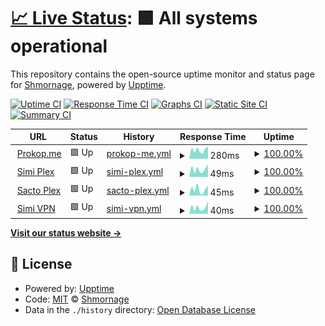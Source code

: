 # [📈 Live Status](https://status.prokop.me): <!--live status--> **🟩 All systems operational**

This repository contains the open-source uptime monitor and status page for [Shmornage](https://status.prokop.me), powered by [Upptime](https://github.com/upptime/upptime).

[![Uptime CI](https://github.com/Shmorange/upptime/actions/workflows/uptime.yml/badge.svg)](https://github.com/Shmorange/upptime/actions/workflows/uptime.yml)
[![Response Time CI](https://github.com/Shmorange/upptime/actions/workflows/response-time.yml/badge.svg)](https://github.com/Shmorange/upptime/actions/workflows/response-time.yml)
[![Graphs CI](https://github.com/Shmorange/upptime/actions/workflows/graphs.yml/badge.svg)](https://github.com/Shmorange/upptime/actions/workflows/graphs.yml)
[![Static Site CI](https://github.com/Shmorange/upptime/actions/workflows/site.yml/badge.svg)](https://github.com/Shmorange/upptime/actions/workflows/site.yml)
[![Summary CI](https://github.com/Shmorange/upptime/actions/workflows/summary.yml/badge.svg)](https://github.com/Shmorange/upptime/actions/workflows/summary.yml)

<!--start: status pages-->
<!-- This summary is generated by Upptime (https://github.com/upptime/upptime) -->
<!-- Do not edit this manually, your changes will be overwritten -->
<!-- prettier-ignore -->
| URL | Status | History | Response Time | Uptime |
| --- | ------ | ------- | ------------- | ------ |
| <img alt="" src="https://favicons.githubusercontent.com/prokop.me" height="13"> [Prokop.me](https://prokop.me/) | 🟩 Up | [prokop-me.yml](https://github.com/Shmorange/upptime/commits/HEAD/history/prokop-me.yml) | <details><summary><img alt="Response time graph" src="./graphs/prokop-me/response-time-week.png" height="20"> 280ms</summary><br><a href="https://status.prokop.me/history/prokop-me"><img alt="Response time 460" src="https://img.shields.io/endpoint?url=https%3A%2F%2Fraw.githubusercontent.com%2FShmorange%2Fupptime%2FHEAD%2Fapi%2Fprokop-me%2Fresponse-time.json"></a><br><a href="https://status.prokop.me/history/prokop-me"><img alt="24-hour response time 378" src="https://img.shields.io/endpoint?url=https%3A%2F%2Fraw.githubusercontent.com%2FShmorange%2Fupptime%2FHEAD%2Fapi%2Fprokop-me%2Fresponse-time-day.json"></a><br><a href="https://status.prokop.me/history/prokop-me"><img alt="7-day response time 280" src="https://img.shields.io/endpoint?url=https%3A%2F%2Fraw.githubusercontent.com%2FShmorange%2Fupptime%2FHEAD%2Fapi%2Fprokop-me%2Fresponse-time-week.json"></a><br><a href="https://status.prokop.me/history/prokop-me"><img alt="30-day response time 279" src="https://img.shields.io/endpoint?url=https%3A%2F%2Fraw.githubusercontent.com%2FShmorange%2Fupptime%2FHEAD%2Fapi%2Fprokop-me%2Fresponse-time-month.json"></a><br><a href="https://status.prokop.me/history/prokop-me"><img alt="1-year response time 460" src="https://img.shields.io/endpoint?url=https%3A%2F%2Fraw.githubusercontent.com%2FShmorange%2Fupptime%2FHEAD%2Fapi%2Fprokop-me%2Fresponse-time-year.json"></a></details> | <details><summary><a href="https://status.prokop.me/history/prokop-me">100.00%</a></summary><a href="https://status.prokop.me/history/prokop-me"><img alt="All-time uptime 99.53%" src="https://img.shields.io/endpoint?url=https%3A%2F%2Fraw.githubusercontent.com%2FShmorange%2Fupptime%2FHEAD%2Fapi%2Fprokop-me%2Fuptime.json"></a><br><a href="https://status.prokop.me/history/prokop-me"><img alt="24-hour uptime 100.00%" src="https://img.shields.io/endpoint?url=https%3A%2F%2Fraw.githubusercontent.com%2FShmorange%2Fupptime%2FHEAD%2Fapi%2Fprokop-me%2Fuptime-day.json"></a><br><a href="https://status.prokop.me/history/prokop-me"><img alt="7-day uptime 100.00%" src="https://img.shields.io/endpoint?url=https%3A%2F%2Fraw.githubusercontent.com%2FShmorange%2Fupptime%2FHEAD%2Fapi%2Fprokop-me%2Fuptime-week.json"></a><br><a href="https://status.prokop.me/history/prokop-me"><img alt="30-day uptime 100.00%" src="https://img.shields.io/endpoint?url=https%3A%2F%2Fraw.githubusercontent.com%2FShmorange%2Fupptime%2FHEAD%2Fapi%2Fprokop-me%2Fuptime-month.json"></a><br><a href="https://status.prokop.me/history/prokop-me"><img alt="1-year uptime 99.53%" src="https://img.shields.io/endpoint?url=https%3A%2F%2Fraw.githubusercontent.com%2FShmorange%2Fupptime%2FHEAD%2Fapi%2Fprokop-me%2Fuptime-year.json"></a></details>
| <img alt="" src="https://favicons.githubusercontent.com/null" height="13"> [Simi Plex](simi.prokop.me) | 🟩 Up | [simi-plex.yml](https://github.com/Shmorange/upptime/commits/HEAD/history/simi-plex.yml) | <details><summary><img alt="Response time graph" src="./graphs/simi-plex/response-time-week.png" height="20"> 49ms</summary><br><a href="https://status.prokop.me/history/simi-plex"><img alt="Response time 48" src="https://img.shields.io/endpoint?url=https%3A%2F%2Fraw.githubusercontent.com%2FShmorange%2Fupptime%2FHEAD%2Fapi%2Fsimi-plex%2Fresponse-time.json"></a><br><a href="https://status.prokop.me/history/simi-plex"><img alt="24-hour response time 79" src="https://img.shields.io/endpoint?url=https%3A%2F%2Fraw.githubusercontent.com%2FShmorange%2Fupptime%2FHEAD%2Fapi%2Fsimi-plex%2Fresponse-time-day.json"></a><br><a href="https://status.prokop.me/history/simi-plex"><img alt="7-day response time 49" src="https://img.shields.io/endpoint?url=https%3A%2F%2Fraw.githubusercontent.com%2FShmorange%2Fupptime%2FHEAD%2Fapi%2Fsimi-plex%2Fresponse-time-week.json"></a><br><a href="https://status.prokop.me/history/simi-plex"><img alt="30-day response time 44" src="https://img.shields.io/endpoint?url=https%3A%2F%2Fraw.githubusercontent.com%2FShmorange%2Fupptime%2FHEAD%2Fapi%2Fsimi-plex%2Fresponse-time-month.json"></a><br><a href="https://status.prokop.me/history/simi-plex"><img alt="1-year response time 48" src="https://img.shields.io/endpoint?url=https%3A%2F%2Fraw.githubusercontent.com%2FShmorange%2Fupptime%2FHEAD%2Fapi%2Fsimi-plex%2Fresponse-time-year.json"></a></details> | <details><summary><a href="https://status.prokop.me/history/simi-plex">100.00%</a></summary><a href="https://status.prokop.me/history/simi-plex"><img alt="All-time uptime 100.00%" src="https://img.shields.io/endpoint?url=https%3A%2F%2Fraw.githubusercontent.com%2FShmorange%2Fupptime%2FHEAD%2Fapi%2Fsimi-plex%2Fuptime.json"></a><br><a href="https://status.prokop.me/history/simi-plex"><img alt="24-hour uptime 100.00%" src="https://img.shields.io/endpoint?url=https%3A%2F%2Fraw.githubusercontent.com%2FShmorange%2Fupptime%2FHEAD%2Fapi%2Fsimi-plex%2Fuptime-day.json"></a><br><a href="https://status.prokop.me/history/simi-plex"><img alt="7-day uptime 100.00%" src="https://img.shields.io/endpoint?url=https%3A%2F%2Fraw.githubusercontent.com%2FShmorange%2Fupptime%2FHEAD%2Fapi%2Fsimi-plex%2Fuptime-week.json"></a><br><a href="https://status.prokop.me/history/simi-plex"><img alt="30-day uptime 100.00%" src="https://img.shields.io/endpoint?url=https%3A%2F%2Fraw.githubusercontent.com%2FShmorange%2Fupptime%2FHEAD%2Fapi%2Fsimi-plex%2Fuptime-month.json"></a><br><a href="https://status.prokop.me/history/simi-plex"><img alt="1-year uptime 100.00%" src="https://img.shields.io/endpoint?url=https%3A%2F%2Fraw.githubusercontent.com%2FShmorange%2Fupptime%2FHEAD%2Fapi%2Fsimi-plex%2Fuptime-year.json"></a></details>
| <img alt="" src="https://favicons.githubusercontent.com/null" height="13"> [Sacto Plex](magoo.prokop.me) | 🟩 Up | [sacto-plex.yml](https://github.com/Shmorange/upptime/commits/HEAD/history/sacto-plex.yml) | <details><summary><img alt="Response time graph" src="./graphs/sacto-plex/response-time-week.png" height="20"> 45ms</summary><br><a href="https://status.prokop.me/history/sacto-plex"><img alt="Response time 45" src="https://img.shields.io/endpoint?url=https%3A%2F%2Fraw.githubusercontent.com%2FShmorange%2Fupptime%2FHEAD%2Fapi%2Fsacto-plex%2Fresponse-time.json"></a><br><a href="https://status.prokop.me/history/sacto-plex"><img alt="24-hour response time 70" src="https://img.shields.io/endpoint?url=https%3A%2F%2Fraw.githubusercontent.com%2FShmorange%2Fupptime%2FHEAD%2Fapi%2Fsacto-plex%2Fresponse-time-day.json"></a><br><a href="https://status.prokop.me/history/sacto-plex"><img alt="7-day response time 45" src="https://img.shields.io/endpoint?url=https%3A%2F%2Fraw.githubusercontent.com%2FShmorange%2Fupptime%2FHEAD%2Fapi%2Fsacto-plex%2Fresponse-time-week.json"></a><br><a href="https://status.prokop.me/history/sacto-plex"><img alt="30-day response time 40" src="https://img.shields.io/endpoint?url=https%3A%2F%2Fraw.githubusercontent.com%2FShmorange%2Fupptime%2FHEAD%2Fapi%2Fsacto-plex%2Fresponse-time-month.json"></a><br><a href="https://status.prokop.me/history/sacto-plex"><img alt="1-year response time 45" src="https://img.shields.io/endpoint?url=https%3A%2F%2Fraw.githubusercontent.com%2FShmorange%2Fupptime%2FHEAD%2Fapi%2Fsacto-plex%2Fresponse-time-year.json"></a></details> | <details><summary><a href="https://status.prokop.me/history/sacto-plex">100.00%</a></summary><a href="https://status.prokop.me/history/sacto-plex"><img alt="All-time uptime 100.00%" src="https://img.shields.io/endpoint?url=https%3A%2F%2Fraw.githubusercontent.com%2FShmorange%2Fupptime%2FHEAD%2Fapi%2Fsacto-plex%2Fuptime.json"></a><br><a href="https://status.prokop.me/history/sacto-plex"><img alt="24-hour uptime 100.00%" src="https://img.shields.io/endpoint?url=https%3A%2F%2Fraw.githubusercontent.com%2FShmorange%2Fupptime%2FHEAD%2Fapi%2Fsacto-plex%2Fuptime-day.json"></a><br><a href="https://status.prokop.me/history/sacto-plex"><img alt="7-day uptime 100.00%" src="https://img.shields.io/endpoint?url=https%3A%2F%2Fraw.githubusercontent.com%2FShmorange%2Fupptime%2FHEAD%2Fapi%2Fsacto-plex%2Fuptime-week.json"></a><br><a href="https://status.prokop.me/history/sacto-plex"><img alt="30-day uptime 100.00%" src="https://img.shields.io/endpoint?url=https%3A%2F%2Fraw.githubusercontent.com%2FShmorange%2Fupptime%2FHEAD%2Fapi%2Fsacto-plex%2Fuptime-month.json"></a><br><a href="https://status.prokop.me/history/sacto-plex"><img alt="1-year uptime 100.00%" src="https://img.shields.io/endpoint?url=https%3A%2F%2Fraw.githubusercontent.com%2FShmorange%2Fupptime%2FHEAD%2Fapi%2Fsacto-plex%2Fuptime-year.json"></a></details>
| <img alt="" src="https://favicons.githubusercontent.com/null" height="13"> [Simi VPN](simi.prokop.me) | 🟩 Up | [simi-vpn.yml](https://github.com/Shmorange/upptime/commits/HEAD/history/simi-vpn.yml) | <details><summary><img alt="Response time graph" src="./graphs/simi-vpn/response-time-week.png" height="20"> 40ms</summary><br><a href="https://status.prokop.me/history/simi-vpn"><img alt="Response time 38" src="https://img.shields.io/endpoint?url=https%3A%2F%2Fraw.githubusercontent.com%2FShmorange%2Fupptime%2FHEAD%2Fapi%2Fsimi-vpn%2Fresponse-time.json"></a><br><a href="https://status.prokop.me/history/simi-vpn"><img alt="24-hour response time 78" src="https://img.shields.io/endpoint?url=https%3A%2F%2Fraw.githubusercontent.com%2FShmorange%2Fupptime%2FHEAD%2Fapi%2Fsimi-vpn%2Fresponse-time-day.json"></a><br><a href="https://status.prokop.me/history/simi-vpn"><img alt="7-day response time 40" src="https://img.shields.io/endpoint?url=https%3A%2F%2Fraw.githubusercontent.com%2FShmorange%2Fupptime%2FHEAD%2Fapi%2Fsimi-vpn%2Fresponse-time-week.json"></a><br><a href="https://status.prokop.me/history/simi-vpn"><img alt="30-day response time 35" src="https://img.shields.io/endpoint?url=https%3A%2F%2Fraw.githubusercontent.com%2FShmorange%2Fupptime%2FHEAD%2Fapi%2Fsimi-vpn%2Fresponse-time-month.json"></a><br><a href="https://status.prokop.me/history/simi-vpn"><img alt="1-year response time 38" src="https://img.shields.io/endpoint?url=https%3A%2F%2Fraw.githubusercontent.com%2FShmorange%2Fupptime%2FHEAD%2Fapi%2Fsimi-vpn%2Fresponse-time-year.json"></a></details> | <details><summary><a href="https://status.prokop.me/history/simi-vpn">100.00%</a></summary><a href="https://status.prokop.me/history/simi-vpn"><img alt="All-time uptime 100.00%" src="https://img.shields.io/endpoint?url=https%3A%2F%2Fraw.githubusercontent.com%2FShmorange%2Fupptime%2FHEAD%2Fapi%2Fsimi-vpn%2Fuptime.json"></a><br><a href="https://status.prokop.me/history/simi-vpn"><img alt="24-hour uptime 100.00%" src="https://img.shields.io/endpoint?url=https%3A%2F%2Fraw.githubusercontent.com%2FShmorange%2Fupptime%2FHEAD%2Fapi%2Fsimi-vpn%2Fuptime-day.json"></a><br><a href="https://status.prokop.me/history/simi-vpn"><img alt="7-day uptime 100.00%" src="https://img.shields.io/endpoint?url=https%3A%2F%2Fraw.githubusercontent.com%2FShmorange%2Fupptime%2FHEAD%2Fapi%2Fsimi-vpn%2Fuptime-week.json"></a><br><a href="https://status.prokop.me/history/simi-vpn"><img alt="30-day uptime 100.00%" src="https://img.shields.io/endpoint?url=https%3A%2F%2Fraw.githubusercontent.com%2FShmorange%2Fupptime%2FHEAD%2Fapi%2Fsimi-vpn%2Fuptime-month.json"></a><br><a href="https://status.prokop.me/history/simi-vpn"><img alt="1-year uptime 100.00%" src="https://img.shields.io/endpoint?url=https%3A%2F%2Fraw.githubusercontent.com%2FShmorange%2Fupptime%2FHEAD%2Fapi%2Fsimi-vpn%2Fuptime-year.json"></a></details>

<!--end: status pages-->

[**Visit our status website →**](https://status.prokop.me)

## 📄 License

- Powered by: [Upptime](https://github.com/upptime/upptime)
- Code: [MIT](./LICENSE) © [Shmornage](https://status.prokop.me)
- Data in the `./history` directory: [Open Database License](https://opendatacommons.org/licenses/odbl/1-0/)
